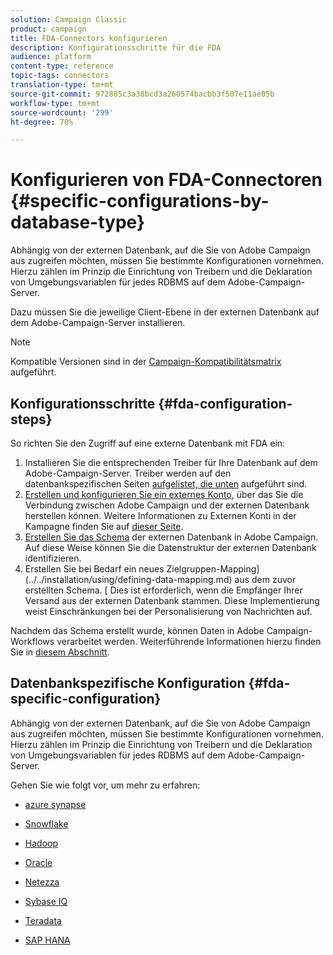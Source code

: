 ```yaml
---
solution: Campaign Classic
product: campaign
title: FDA-Connectors konfigurieren
description: Konfigurationsschritte für die FDA
audience: platform
content-type: reference
topic-tags: connectors
translation-type: tm+mt
source-git-commit: 972885c3a38bcd3a260574bacbb3f507e11ae05b
workflow-type: tm+mt
source-wordcount: '299'
ht-degree: 70%

---
```



# Konfigurieren von FDA-Connectoren {#specific-configurations-by-database-type}

Abhängig von der externen Datenbank, auf die Sie von Adobe Campaign aus zugreifen möchten, müssen Sie bestimmte Konfigurationen vornehmen. Hierzu zählen im Prinzip die Einrichtung von Treibern und die Deklaration von Umgebungsvariablen für jedes RDBMS auf dem Adobe-Campaign-Server.

Dazu müssen Sie die jeweilige Client-Ebene in der externen Datenbank auf dem Adobe-Campaign-Server installieren.

>[!NOTE]
>
>Kompatible Versionen sind in der [Campaign-Kompatibilitätsmatrix](../../rn/using/compatibility-matrix.md#FederatedDataAccessFDA) aufgeführt.


## Konfigurationsschritte {#fda-configuration-steps}

So richten Sie den Zugriff auf eine externe Datenbank mit FDA ein:

1. Installieren Sie die entsprechenden Treiber für Ihre Datenbank auf dem Adobe-Campaign-Server. Treiber werden auf den datenbankspezifischen Seiten [aufgelistet, die unten](#fda-specific-configuration) aufgeführt sind.
1. [Erstellen und konfigurieren Sie ein externes Konto](../../installation/using/connecting-to-database.md), über das Sie die Verbindung zwischen Adobe Campaign und der externen Datenbank herstellen können. Weitere Informationen zu Externen Konti in der Kampagne finden Sie auf [dieser Seite](../../installation/using/external-accounts.md).
1. [Erstellen Sie das Schema](../../installation/using/creating-data-schema.md) der externen Datenbank in Adobe Campaign. Auf diese Weise können Sie die Datenstruktur der externen Datenbank identifizieren.
1. Erstellen Sie bei Bedarf ein neues Zielgruppen-Mapping](../../installation/using/defining-data-mapping.md) aus dem zuvor erstellten Schema. [ Dies ist erforderlich, wenn die Empfänger Ihrer Versand aus der externen Datenbank stammen. Diese Implementierung weist Einschränkungen bei der Personalisierung von Nachrichten auf.

Nachdem das Schema erstellt wurde, können Daten in Adobe Campaign-Workflows verarbeitet werden. Weiterführende Informationen hierzu finden Sie in [diesem Abschnitt](../../workflow/using/accessing-an-external-database--fda-.md).

## Datenbankspezifische Konfiguration {#fda-specific-configuration}

Abhängig von der externen Datenbank, auf die Sie von Adobe Campaign aus zugreifen möchten, müssen Sie bestimmte Konfigurationen vornehmen. Hierzu zählen im Prinzip die Einrichtung von Treibern und die Deklaration von Umgebungsvariablen für jedes RDBMS auf dem Adobe-Campaign-Server.

Gehen Sie wie folgt vor, um mehr zu erfahren:

* [azure synapse](../../installation/using/configure-fda-synapse.md)

* [Snowflake](../../installation/using/configure-fda-snowflake.md)

* [Hadoop](../../installation/using/configure-fda-hadoop.md)

* [Oracle](../../installation/using/configure-fda-oracle.md)

* [Netezza](../../installation/using/configure-fda-netezza.md)

* [Sybase IQ](../../installation/using/configure-fda-sybase.md)

* [Teradata](../../installation/using/configure-fda-teradata.md)

* [SAP HANA](../../installation/using/configure-fda-sap-hana.md)
